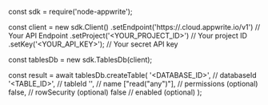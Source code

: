 const sdk = require('node-appwrite');

const client = new sdk.Client()
    .setEndpoint('https://<REGION>.cloud.appwrite.io/v1') // Your API Endpoint
    .setProject('<YOUR_PROJECT_ID>') // Your project ID
    .setKey('<YOUR_API_KEY>'); // Your secret API key

const tablesDb = new sdk.TablesDb(client);

const result = await tablesDb.createTable(
    '<DATABASE_ID>', // databaseId
    '<TABLE_ID>', // tableId
    '<NAME>', // name
    ["read("any")"], // permissions (optional)
    false, // rowSecurity (optional)
    false // enabled (optional)
);
